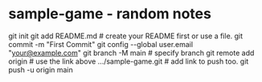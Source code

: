  # sample-game - random notes

git init
git add README.md # create your README first or use a file.
git commit -m "First Commit"
git config --global user.email "your@example.com"
git branch -M main # specify branch
git remote add origin # use the link above .../sample-game.git # add link to push too.
git push -u origin main
